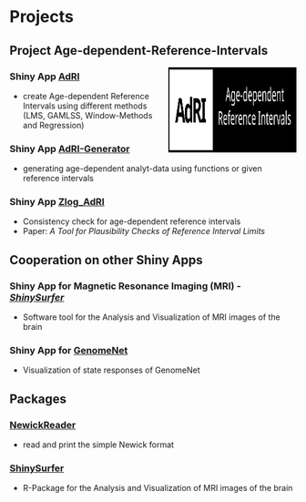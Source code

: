 # Projects

## Project Age-dependent-Reference-Intervals
<img src="./Logo.svg" width="225px" height="150px" align="right"/>

### Shiny App [AdRI](https://github.com/SandraKla/Age-dependent-Reference-Intervals)
- create Age-dependent Reference Intervals using different methods (LMS, GAMLSS, Window-Methods and Regression) 

### Shiny App [AdRI-Generator](https://github.com/SandraKla/Age-dependent-Reference-Intervals_Generator)
- generating age-dependent analyt-data using functions or given reference intervals

### Shiny App [Zlog_AdRI](https://github.com/SandraKla/Zlog_AdRI)
- Consistency check for age-dependent reference intervals
- Paper: *A Tool for Plausibility Checks of Reference Interval Limits* 

## Cooperation on other Shiny Apps

### Shiny App for Magnetic Resonance Imaging (MRI) - [*ShinySurfer*](https://github.com/SandraKla/ShinySurfer)  
- Software tool for the Analysis and Visualization of MRI images of the brain

### Shiny App for [GenomeNet](https://github.com/GenomeNet/GenomeNet-responseViewer)
- Visualization of state responses of GenomeNet

## Packages

### [NewickReader](https://github.com/SandraKla/NewickReader)
- read and print the simple Newick format

### [ShinySurfer](https://github.com/SandraKla/ShinySurfer_)
- R-Package for the Analysis and Visualization of MRI images of the brain

